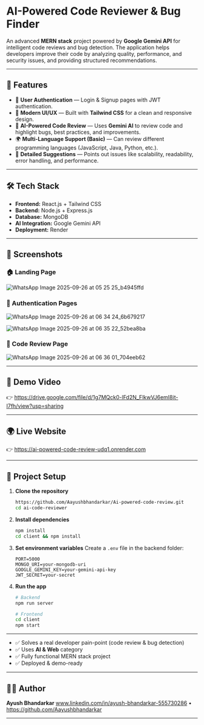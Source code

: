 # AI-Powered Code Reviewer & Bug Finder

An advanced **MERN stack** project powered by **Google Gemini API** for intelligent code reviews and bug detection. The application helps developers improve their code by analyzing quality, performance, and security issues, and providing structured recommendations.

---

## 🚀 Features

* 🔑 **User Authentication** — Login & Signup pages with JWT authentication.
* 🎨 **Modern UI/UX** — Built with **Tailwind CSS** for a clean and responsive design.
* 🤖 **AI-Powered Code Review** — Uses **Gemini AI** to review code and highlight bugs, best practices, and improvements.
* 🌍 **Multi-Language Support (Basic)** — Can review different programming languages (JavaScript, Java, Python, etc.).
* 📜 **Detailed Suggestions** — Points out issues like scalability, readability, error handling, and performance.

---

## 🛠️ Tech Stack

* **Frontend:** React.js + Tailwind CSS
* **Backend:** Node.js + Express.js
* **Database:** MongoDB
* **AI Integration:** Google Gemini API
* **Deployment:** Render

---

## 📸 Screenshots

### 🏠 Landing Page
![WhatsApp Image 2025-09-26 at 05 25 25_b4945ffd](https://github.com/user-attachments/assets/264a56f1-3285-4452-a981-7d066c851332)


### 🔐 Authentication Pages

![WhatsApp Image 2025-09-26 at 06 34 24_6b679217](https://github.com/user-attachments/assets/b7b29151-ed01-471f-bc83-7fa76651aa17)

![WhatsApp Image 2025-09-26 at 06 35 22_52bea8ba](https://github.com/user-attachments/assets/37ea6a88-064e-47fb-be1d-3e64dcc52964)


### 🤖 Code Review Page

![WhatsApp Image 2025-09-26 at 06 36 01_704eeb62](https://github.com/user-attachments/assets/ae309bba-0d5e-4279-9237-c1423aaf96a3)


---

## 🎥 Demo Video

👉 https://drive.google.com/file/d/1g7MQck0-lFd2N_FlkwVJ6emI8it-I7fh/view?usp=sharing

---

## 🌍 Live Website

👉 https://ai-powered-code-review-udq1.onrender.com

---

## 📂 Project Setup

1. **Clone the repository**

   ```bash
   https://github.com/Aayushbhandarkar/Ai-powered-code-review.git
   cd ai-code-reviewer
   ```

2. **Install dependencies**

   ```bash
   npm install
   cd client && npm install
   ```

3. **Set environment variables**
   Create a `.env` file in the backend folder:

   ```env
   PORT=5000
   MONGO_URI=your-mongodb-uri
   GOOGLE_GEMINI_KEY=your-gemini-api-key
   JWT_SECRET=your-secret
   ```

4. **Run the app**

   ```bash
   # Backend
   npm run server

   # Frontend
   cd client
   npm start
   ```

---


* ✅ Solves a real developer pain-point (code review & bug detection)
* ✅ Uses **AI & Web** category
* ✅ Fully functional MERN stack project
* ✅ Deployed & demo-ready

---

## 👨‍💻 Author

**Ayush Bhandarkar**
www.linkedin.com/in/ayush-bhandarkar-555730286 • https://github.com/Aayushbhandarkar

---
